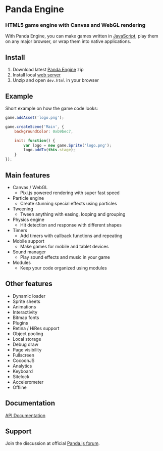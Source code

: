 # Panda Engine

### HTML5 game engine with Canvas and WebGL rendering

With Panda Engine, you can make games written in [JavaScript](http://www.w3schools.com/js/), play them on any major browser, or wrap them into native applications.

## Install

1. Download latest [Panda Engine](https://github.com/ekelokorpi/panda.js/archive/master.zip) zip
2. Install local [web server](https://www.google.com/search?q=install%20local%20web%20server&rct=j)
3. Unzip and open `dev.html` in your browser

## Example

Short example on how the game code looks:

```javascript
game.addAsset('logo.png');

game.createScene('Main', {
    backgroundColor: 0xb9bec7,

    init: function() {
        var logo = new game.Sprite('logo.png');
        logo.addTo(this.stage);
    }
});
```

## Main features

- Canvas / WebGL
	- Pixi.js powered rendering with super fast speed
- Particle engine
	- Create stunning special effects using particles
- Tweening
	- Tween anything with easing, looping and grouping
- Physics engine
	- Hit detection and response with different shapes
- Timers
	- Add timers with callback functions and repeating
- Mobile support
	- Make games for mobile and tablet devices
- Sound manager
	- Play sound effects and music in your game
- Modules
	- Keep your code organized using modules

## Other features

- Dynamic loader
- Sprite sheets
- Animations
- Interactivity
- Bitmap fonts
- Plugins
- Retina / HiRes support
- Object pooling
- Local storage
- Debug draw
- Page visibility
- Fullscreen
- CocoonJS
- Analytics
- Keyboard
- Sitelock
- Accelerometer
- Offline

## Documentation

[API Documentation](http://www.pandajs.net/engine/docs)

## Support

Join the discussion at official [Panda.js forum](http://www.html5gamedevs.com/forum/19-pandajs/).


